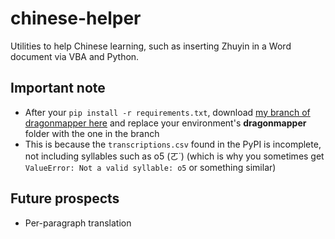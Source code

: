 # chinese-helper
Utilities to help Chinese learning, such as inserting Zhuyin in a Word document via VBA and Python.

##  Important note
* After your `pip install -r requirements.txt`, download [my branch of dragonmapper here](https://github.com/WataRain/dragonmapper) and replace your environment's **dragonmapper** folder with the one in the branch
* This is because the `transcriptions.csv` found in the PyPI is incomplete, not including syllables such as o5 (ㄛ˙) (which is why you sometimes get `ValueError: Not a valid syllable: o5` or something similar)

## Future prospects
* Per-paragraph translation
